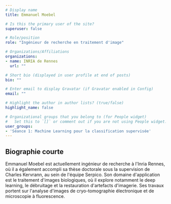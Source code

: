 ```yaml
---
# Display name
title: Emmanuel Moebel

# Is this the primary user of the site?
superuser: false

# Role/position
role: "Ingénieur de recherche en traitement d'image"

# Organizations/Affiliations
organizations:
- name: INRIA de Rennes
  url: ""

# Short bio (displayed in user profile at end of posts)
bio: ""

# Enter email to display Gravatar (if Gravatar enabled in Config)
email: ""

# Highlight the author in author lists? (true/false)
highlight_name: false

# Organizational groups that you belong to (for People widget)
#   Set this to `[]` or comment out if you are not using People widget.
user_groups:
- 'Séance 1: Machine Learning pour la classification supervisée'
---
```


## Biographie courte

Emmanuel Moebel est actuellement ingénieur de recherche à l'Inria Rennes, où il a également accompli sa thèse doctorale sous la supervision de Charles Kervrann, au sein de l'équipe Serpico. Son domaine d'application est le traitement d'images biologiques, où il explore notamment le deep learning, le débruitage et la restauration d'artefacts d'imagerie. Ses travaux portent sur l'analyse d'images de cryo-tomographie électronique et de microscopie à fluorescence. 

 
